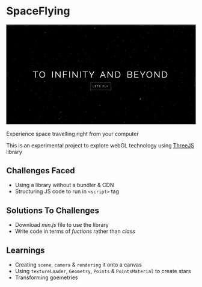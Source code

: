 # SpaceFlying
![Space Flight][P]

Experience space travelling right from your computer

This is an experimental project to explore webGL technology using [ThreeJS](https://threejs.org/) library

## Challenges Faced
* Using a library without a bundler & CDN
* Structuring JS code to run in `<script>` tag

## Solutions To Challenges
* Download *min.js* file to use the library
* Write code in terms of *fuctions* rather than *class*

## Learnings
* Creating `scene`, `camera`  & `rendering` it onto a canvas
* Using `textureLoader`, `Geometry`, `Points` & `PointsMaterial` to create stars
* Transforming goemetries

[P]: /demo.gif
